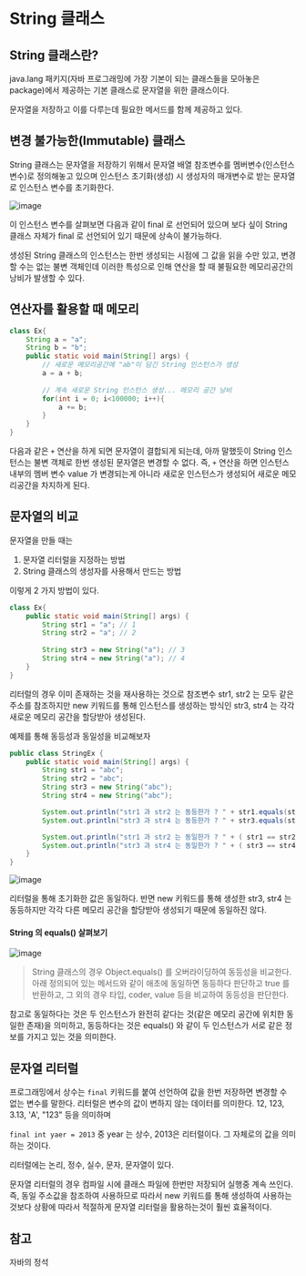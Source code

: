 # String 클래스

## String 클래스란?

java.lang 패키지(자바 프로그래밍에 가장 기본이 되는 클래스들을 모아놓은 package)에서 제공하는 기본 클래스로
문자열을 위한 클래스이다.

문자열을 저장하고 이를 다루는데 필요한 메서드를 함께 제공하고 있다.

## 변경 불가능한(Immutable) 클래스

String 클래스는 문자열을 저장하기 위해서 문자열 배열 참조변수를 멤버변수(인스턴스 변수)로 정의해놓고 있으며
인스턴스 초기화(생성) 시 생성자의 매개변수로 받는 문자열로 인스턴스 변수를 초기화한다.

![image](https://github.com/pia2011/Today-I-Learned/assets/53935439/278b1964-df26-4231-a879-62d7b00fefcb)

이 인스턴스 변수를 살펴보면 다음과 같이 final 로 선언되어 있으며 보다 싶이 String 클래스 자체가 final 로 선언되어 있기 때문에
상속이 불가능하다.

생성된 String 클래스의 인스턴스는 한번 생성되는 시점에 그 값을 읽을 수만 있고, 변경할 수는 없는 불변 객체인데
이러한 특성으로 인해 연산을 할 때 불필요한 메모리공간의 낭비가 발생할 수 있다.

## 연산자를 활용할 때 메모리

```java
class Ex{
    String a = "a";
    String b = "b";
    public static void main(String[] args) {
        // 새로운 메모리공간에 "ab"이 담긴 String 인스턴스가 생성 
        a = a + b;
        
        // 계속 새로운 String 인스턴스 생성... 메모리 공간 낭비
        for(int i = 0; i<100000; i++){
            a += b;
        }
    }
}
```

다음과 같은 `+` 연산을 하게 되면 문자열이 결합되게 되는데, 아까 말했듯이 String 인스턴스는 불변 객체로
한번 생성된 문자열은 변경할 수 없다. 즉, `+` 연산을 하면 인스턴스 내부의 멤버 변수 value 가 변경되는게 아니라
새로운 인스턴스가 생성되어 새로운 메모리공간을 차지하게 된다.

## 문자열의 비교

문자열을 만들 때는

1. 문자열 리터럴을 지정하는 방법
2. String 클래스의 생성자를 사용해서 만드는 방법

이렇게 2 가지 방법이 있다.

```java
class Ex{
    public static void main(String[] args) {
        String str1 = "a"; // 1
        String str2 = "a"; // 2
        
        String str3 = new String("a"); // 3
        String str4 = new String("a"); // 4
    }
}
```

리터럴의 경우 이미 존재하는 것을 재사용하는 것으로 참조변수 str1, str2 는 모두 같은 주소를 참조하지만
new 키워드를 통해 인스턴스를 생성하는 방식인 str3, str4 는 각각 새로운 메모리 공간을 할당받아 생성된다.

예제를 통해 동등성과 동일성을 비교해보자

```java
public class StringEx {
    public static void main(String[] args) {
        String str1 = "abc";
        String str2 = "abc";
        String str3 = new String("abc");
        String str4 = new String("abc");

        System.out.println("str1 과 str2 는 동등한가 ? " + str1.equals(str2));
        System.out.println("str3 과 str4 는 동등한가 ? " + str3.equals(str4));

        System.out.println("str1 과 str2 는 동일한가 ? " + ( str1 == str2 ));
        System.out.println("str3 과 str4 는 동일한가 ? " + ( str3 == str4 ));
    }
}

```

![image](https://github.com/pia2011/Today-I-Learned/assets/53935439/aa43c9a8-a975-453f-af95-388415082117)

리터럴을 통해 초기화한 값은 동일하다. 반면 new 키워드를 통해 생성한 str3, str4 는 동등하지만 각각 다른 메모리 공간을 할당받아 생성되기 때문에
동일하진 않다.

#### String 의 equals() 살펴보기
![image](https://github.com/pia2011/Today-I-Learned/assets/53935439/21de642b-2171-4024-a107-d507fedce381)

> String 클래스의 경우 Object.equals() 를 오버라이딩하여 동등성을 비교한다. 아래 정의되어 있는 메서드와 같이 애초에 동일하면 동등하다 판단하고
> true 를 반환하고, 그 외의 경우 타입, coder, value 등을 비교하여 동등성을 판단한다.

참고로 동일하다는 것은 두 인스턴스가 완전히 같다는 것(같은 메모리 공간에 위치한 동일한 존재)을 의미하고, 동등하다는 것은 equals() 와 같이
두 인스턴스가 서로 같은 정보를 가지고 있는 것을 의미한다.

## 문자열 리터럴

프로그래밍에서 상수는 `final` 키워드를 붙여 선언하여 값을 한번 저장하면 변경할 수 없는 변수를 말한다. 
리터럴은 변수의 값이 변하지 않는 데이터를 의미한다. 12, 123, 3.13, 'A', "123" 등을 의미하며

`final int yaer = 2013` 중 year 는 상수, 2013은 리터럴이다. 그 자체로의 값을 의미하는 것이다.

리터럴에는 논리, 정수, 실수, 문자, 문자열이 있다.

문자열 리터럴의 경우 컴파일 시에 클래스 파일에 한번만 저장되어 실행중 계속 쓰인다. 즉, 동일 주소값을 참조하여 사용하므로
따라서 new 키워드를 통해 생성하여 사용하는 것보다 상황에 따라서 적절하게 문자열 리터럴을 활용하는것이 훨씬 효율적이다. 

## 참고

자바의 정석